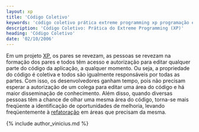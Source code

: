 ```yaml
---
layout: xp
title: 'Código Coletivo'
keywords: 'código coletivo prática extreme programming xp programação extrema'
description: 'Código Coletivo: Prática do Extreme Programming (XP)'
heading: 'Código Coletivo'
date: '02/10/2006'
---
```

    
Em um projeto [XP][], os pares se revezam, as pessoas se revezam na formação dos pares e todos têm acesso e autorização para editar qualquer parte do código da aplicação, a qualquer momento. Ou seja, a propriedade do código é coletiva e todos são igualmente responsáveis por todas as partes. Com isso, os desenvolvedores ganham tempo, pois não precisam esperar a autorização de um colega para editar uma área do código e há maior disseminação de conhecimento. Além disso, quando diversas pessoas têm a chance de olhar uma mesma área do código, torna-se mais freqüente a identificação de oportunidades de melhoria, levando freqüentemente à [refatoração][r] em áreas que precisam da mesma.

{% include author_vinicius.md %}

[XP]:	/xp
[r]:	/xp/praticas/refatoracao